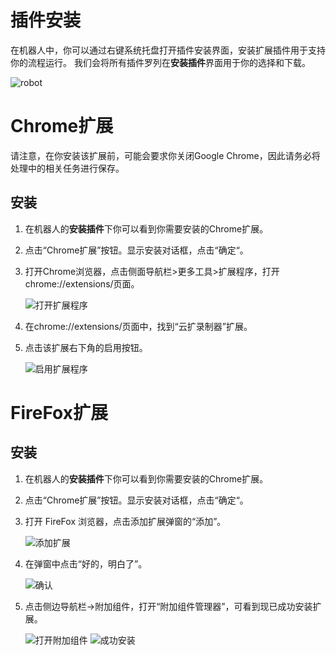 # 插件安装
在机器人中，你可以通过右键系统托盘打开插件安装界面，安装扩展插件用于支持你的流程运行。
我们会将所有插件罗列在**安装插件**界面用于你的选择和下载。

![robot](https://docimages.blob.core.chinacloudapi.cn/images/Robot/Robotextension.png)

# Chrome扩展
请注意，在你安装该扩展前，可能会要求你关闭Google Chrome，因此请务必将处理中的相关任务进行保存。

## 安装
1. 在机器人的**安装插件**下你可以看到你需要安装的Chrome扩展。

2. 点击“Chrome扩展”按钮。显示安装对话框，点击“确定“。

3. 打开Chrome浏览器，点击侧面导航栏>更多工具>扩展程序，打开chrome://extensions/页面。

   ![打开扩展程序](https://docimages.blob.core.chinacloudapi.cn/images/Studio/Extensions/chrome-openExtension.png)

4. 在chrome://extensions/页面中，找到“云扩录制器”扩展。

5. 点击该扩展右下角的启用按钮。

   ![启用扩展程序](https://docimages.blob.core.chinacloudapi.cn/images/Studio/Extensions/chrome-usingExtension.png)

# FireFox扩展
## 安装
1. 在机器人的**安装插件**下你可以看到你需要安装的Chrome扩展。

2. 点击“Chrome扩展”按钮。显示安装对话框，点击“确定“。

3. 打开 FireFox 浏览器，点击添加扩展弹窗的“添加”。

   ![添加扩展](https://docimages.blob.core.chinacloudapi.cn/images/Studio/Extensions/firefox-addextension.PNG)

4. 在弹窗中点击“好的，明白了”。

   ![确认](https://docimages.blob.core.chinacloudapi.cn/images/Studio/Extensions/firefox-confirm.PNG)

5. 点击侧边导航栏->附加组件，打开“附加组件管理器”，可看到现已成功安装扩展。

   ![打开附加组件](https://docimages.blob.core.chinacloudapi.cn/images/Studio/Extensions/firefox-attachExtension.PNG)
   ![成功安装](https://docimages.blob.core.chinacloudapi.cn/images/Studio/Extensions/firefox-installationSuccess.PNG)
